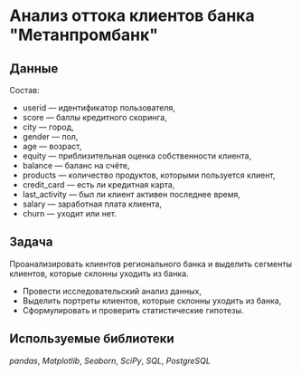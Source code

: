 # Анализ оттока клиентов банка "Метанпромбанк"

## Данные

Состав:  
- userid — идентификатор пользователя,  
- score — баллы кредитного скоринга,  
- city — город,  
- gender — пол,  
- age — возраст,  
- equity — приблизительная оценка собственности клиента,  
- balance — баланс на счёте,  
- products — количество продуктов, которыми пользуется клиент,  
- credit_card — есть ли кредитная карта,  
- last_activity — был ли клиент активен последнее время,  
- salary — заработная плата клиента,  
- churn — уходит или нет.  

## Задача

Проанализировать клиентов регионального банка и выделить сегменты клиентов, которые склонны уходить из банка.  

- Провести исследовательский анализ данных,  
- Выделить портреты клиентов, которые склонны уходить из банка,  
- Сформулировать и проверить статистические гипотезы.  

## Используемые библиотеки
*pandas*, *Matplotlib*, *Seaborn*, *SciPy*, *SQL*, *PostgreSQL*
